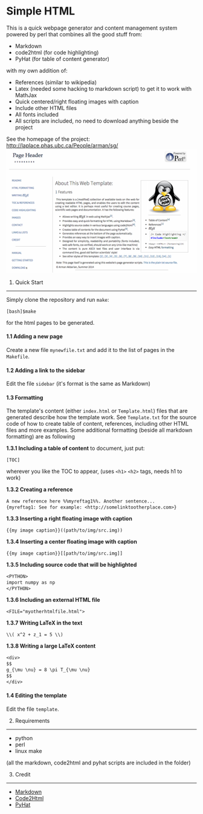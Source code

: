 Simple HTML
===========

This is a quick webpage generator and content management system 
powered by perl that combines all the good stuff from:

* Markdown
* code2html (for code highlighting)
* PyHat (for table of content generator)

with my own addition of: 

* References (similar to wikipedia) 
* Latex (needed some hacking to markdown script) to get it to work with MathJax
* Quick centered/right floating images with caption
* Include other HTML files
* All fonts included
* All scripts are included, no need to download anything beside the project


See the homepage of the project: <http://laplace.phas.ubc.ca/People/arman/sg/>
![alt tag](https://github.com/rmanak/simplehtml/blob/master/img/screenshot.png)


1. Quick Start
--------------

Simply clone the repository and run ``make``:

    [bash]$make

for the html pages to be generated.

#### 1.1 Adding a new page

Create a new file ``mynewfile.txt`` and add it to the list of pages in the ``Makefile``.

#### 1.2 Adding a link to the sidebar

Edit the file ``sidebar`` (it's format is the same as Markdown)

#### 1.3 Formatting

The template's content (either ``index.html`` or ``Template.html``) files that are
generated describe how the template work. See ``Template.txt`` for the source code 
of how to create table of content, references, including other HTML files and 
more examples. Some additional formatting (beside all markdown formatting) are as following

**1.3.1 Including a table of content** to document, just put: 

    [TOC]

wherever you like the TOC to appear, (uses ``<h1>`` ``<h2>`` tags, needs h1 to work)


**1.3.2 Creating a reference**

    A new reference here %%myreftag1%%. Another sentence...
    {myreftag1: See for example: <http://somelinktootherplace.com>}
    
**1.3.3 Inserting a right floating image with caption**

    {{my image caption}}((path/to/img/src.img))

**1.3.4 Inserting a center floating image with caption**

    {{my image caption}}[[path/to/img/src.img]]

**1.3.5 Including source code that will be highlighted**

    <PYTHON>
    import numpy as np
    </PYTHON>

**1.3.6 Including an external HTML file**

    <FILE="myotherhtmlfile.html">

**1.3.7 Writing LaTeX in the text**

    \\( x^2 + z_1 = 5 \\)

**1.3.8 Writing a large LaTeX content**

    <div>
    $$
    g_{\mu \nu} = 8 \pi T_{\mu \nu}
    $$
    </div>


#### 1.4 Editing the template

Edit the file ``template``.


2. Requirements
----------------

- python
- perl
- linux make

(all the markdown, code2html and pyhat scripts are included in the folder)


3. Credit
---------

* [Markdown](http://daringfireball.net/projects/markdown/)
* [Code2Html](https://www.palfrader.org/code/code2html/)
* [PyHat](http://www.ferg.org/pyhat/)



